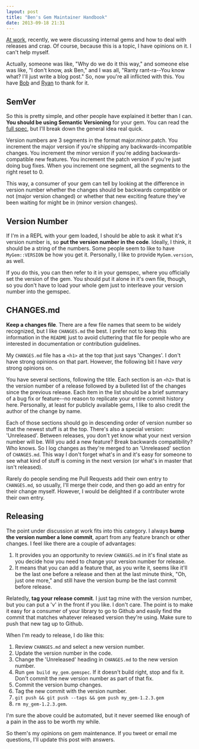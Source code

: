 ```yaml
---
layout: post
title: "Ben's Gem Maintainer Handbook"
date: 2013-09-18 21:31
---
```

[At work](http://context.io), recently, we were discussing internal gems and how
to deal with releases and crap. Of course, because this is a topic, I have
opinions on it. I can't help myself.

Actually, someone was like, "Why do we do it this way," and someone else was
like, "I don't know, ask Ben," and I was all, "Ranty rant-ra--You know what?
I'll just write a blog post." So, now you're all inflicted with this. You have
[Bob](https://github.com/bpot) and [Ryan](https://github.com/kerinin) to thank
for it.


## SemVer

So this is pretty simple, and other people have explained it better than I can.
**You should be using Semantic Versioning** for your gem. You can read the
[full spec](http://semver.org/), but I'll break down the general idea real quick.

Version numbers are 3 segments in the format major.minor.patch. You increment
the major version if you're shipping any backwards-incompatible changes. You
increment the minor version if you're adding backwards-compatible new features.
You increment the patch version if you're just doing bug fixes. When you
increment one segment, all the segments to the right reset to 0.

This way, a consumer of your gem can tell by looking at the difference in
version number whether the changes should be backwards compatible or not (major
version changed) or whether that new exciting feature they've been waiting for
might be in (minor version changes).


## Version Number

If I'm in a REPL with your gem loaded, I should be able to ask it what it's
version number is, so **put the version number in the code**. Ideally, I think,
it should be a string of the numbers. Some people seem to like to have
`MyGem::VERSION` be how you get it. Personally, I like to provide
`MyGem.version`, as well.

If you do this, you can then refer to it in your gemspec, where you officially
set the version of the gem. You should put it alone in it's own file, though, so
you don't have to load your whole gem just to interleave your version number
into the gemspec.


## CHANGES.md

**Keep a changes file**. There are a few file names that seem to be widely
recognized, but I like `CHANGES.md` the best. I prefer not to keep this
information in the `README` just to avoid cluttering that file for people who
are interested in documentation or contribution guidelines.

My `CHANGES.md` file has a `<h1>` at the top that just says 'Changes'. I don't
have strong opinions on that part. However, the following bit I have *very*
strong opinions on.

You have several sections, following the title. Each section is an `<h2>` that
is the version number of a release followed by a bulleted list of the changes
since the previous release. Each item in the list should be a brief summary of
a bug fix or feature--no reason to replicate your entire commit history here.
Personally, at least for publicly available gems, I like to also credit the
author of the change by name.

Each of those sections should go in descending order of version number so that
the newest stuff is at the top. There's also a special version: 'Unreleased'.
Between releases, you don't yet know what your next version number will be. Will
you add a new feature? Break backwards compatibility? Who knows. So I log
changes as they're merged to an 'Unreleased' section of `CHANGES.md`. This way I
don't forget what's in and it's easy for someone to see what kind of stuff is
coming in the next version (or what's in master that isn't released).

Rarely do people sending me Pull Requests add their own entry to `CHANGES.md`,
so usually, I'll merge their code, and then go add an entry for their change
myself. However, I would be delighted if a contributer wrote their own entry.


## Releasing

The point under discussion at work fits into this category. I always **bump the
version number a lone commit**, apart from any feature branch or other changes.
I feel like there are a couple of advantages:

1. It provides you an opportunity to review `CHANGES.md` in it's final state as
   you decide how you need to change your version number for release.
2. It means that you can add a feature that, as you write it, seems like it'll
   be the last one before a release and then at the last minute think, "Oh, just
   one more," and still have the version bump be the last commit before release.

Relatedly, **tag your release commit**. I just tag mine with the version number,
but you can put a 'v' in the front if you like. I don't care. The point is to
make it easy for a consumer of your library to go to Github and easily find the
commit that matches whatever released version they're using. Make sure to push
that new tag up to Github.

When I'm ready to release, I do like this:

1. Review `CHANGES.md` and select a new version number.
2. Update the version number in the code.
3. Change the 'Unreleased' heading in `CHANGES.md` to the new version number.
4. Run `gem build my_gem.gemspec`. If it doesn't build right, stop and fix it.
   Don't commit the new version number as part of that fix.
5. Commit the version bump changes.
6. Tag the new commit with the version number.
5. `git push && git push --tags && gem push my_gem-1.2.3.gem`
6. `rm my_gem-1.2.3.gem`.

I'm sure the above could be automated, but it never seemed like enough of a pain
in the ass to be worth my while.

So them's my opinions on gem maintenance. If you tweet or email me questions,
I'll update this post with answers.
